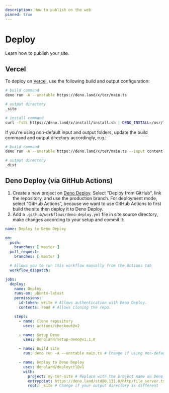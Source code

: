 ```yaml
---
description: How to publish on the web
pinned: true
---
```


# Deploy

Learn how to publish your site.

## Vercel

To deploy on [Vercel](https://vercel.com), use the following build and output
configuration:

```sh
# build command
deno run -A --unstable https://deno.land/x/ter/main.ts

# output directory
_site

# install command
curl -fsSL https://deno.land/x/install/install.sh | DENO_INSTALL=/usr/local sh
```

If you're using non-default input and output folders, update the build command
and output directory accordingly, e.g.:

```sh
# build command
deno run -A --unstable https://deno.land/x/ter/main.ts --input content --output _dist

# output directory
_dist
```

## Deno Deploy (via GitHub Actions)

1. Create a new project on [Deno Deploy](https://deno.com/deploy). Select
   "Deploy from GitHub", link the repository, and use the production branch. For
   deployment mode, select “GitHub Actions”, because we want to use GitHub
   Actions to first build the site then deploy it to Deno Deploy.
2. Add a `.github/workflows/deno-deploy.yml` file in site source directory, make
   changes according to your setup and commit it:

```yaml
name: Deploy to Deno Deploy

on:
  push:
    branches: [ master ]
  pull_request:
    branches: [ master ]

  # Allows you to run this workflow manually from the Actions tab
  workflow_dispatch:

jobs:
  deploy:
    name: Deploy
    runs-on: ubuntu-latest
    permissions:
      id-token: write # Allows authentication with Deno Deploy.
      contents: read # Allows cloning the repo.

    steps:
      - name: Clone repository
        uses: actions/checkout@v2

      - name: Setup Deno
        uses: denoland/setup-deno@v1.1.0

      - name: Build site
        run: deno run -A --unstable main.ts # Change if using non-default input/output directories

      - name: Deploy to Deno Deploy
        uses: denoland/deployctl@v1
        with:
          project: my-ter-site # Replace with the project name on Deno Deploy
          entrypoint: https://deno.land/std@0.131.0/http/file_server.ts
          root: _site # Change if your output directory is different
```
